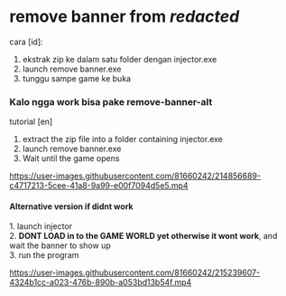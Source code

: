 # remove banner from *redacted*
cara [id]:
1. ekstrak zip ke dalam satu folder dengan injector.exe
2. launch remove banner.exe
3. tunggu sampe game ke buka

<h3>Kalo ngga work bisa pake remove-banner-alt</h3>

tutorial [en]
1. extract the zip file into a folder containing injector.exe
2. launch remove banner.exe
3. Wait until the game opens

https://user-images.githubusercontent.com/81660242/214856689-c4717213-5cee-41a8-9a99-e00f7094d5e5.mp4

<h4> Alternative version if didnt work </h4>
1. launch injector <br/>
2. <b>DONT LOAD in to the GAME WORLD yet otherwise it wont work</b>, and wait the banner to show up <br/>
3. run the program <br/>

https://user-images.githubusercontent.com/81660242/215239607-4324b1cc-a023-476b-890b-a053bd13b54f.mp4



